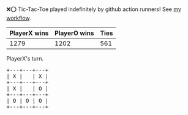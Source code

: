 :x::o: Tic-Tac-Toe played indefinitely by github action runners! See [my workflow](.github/workflows/play.yaml).

|PlayerX wins|PlayerO wins|Ties|
|-|-|-|
|1279|1202|561|

PlayerX's turn.

<pre>
+---+---+---+
| X |   | X |
+---+---+---+
| X |   | O |
+---+---+---+
| O | O | O |
+---+---+---+
</pre>